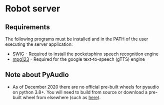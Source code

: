 # Robot server

## Requirements
   The following programs must be installed and in the PATH of the user executing the server application:
   
  * [SWIG](http://www.swig.org) - Required to install the pocketsphinx speech recognition engine
  * [mpg123](https://www.mpg123.de) - Required for the google text-to-speech (gTTS) engine
  
## Note about PyAudio
  * As of December 2020 there are no official pre-built wheels for pyaudio on python 3.8+.  You will need 
    to build from source or download a pre-built wheel from elsewhere (such as [here](https://www.lfd.uci.edu/~gohlke/pythonlibs/#pyaudio)).
  
